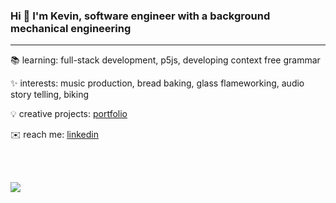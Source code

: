 ### Hi 👋 I'm Kevin, software engineer with a background mechanical engineering
---

📚 learning:  full-stack development, p5js, developing context free grammar

✨ interests: music production, bread baking, glass flameworking, audio story telling, biking

💡 creative projects: [portfolio](https://kevin-lam.netlify.app/)

✉️ reach me: [linkedin](https://www.linkedin.com/in/kevin-q-lam/)

<br>
<br>

![](https://komarev.com/ghpvc/?username=kevin-lambda&color=green)

<!--
🖥️ software development projects: [portfolio](///////////////////)
-->
